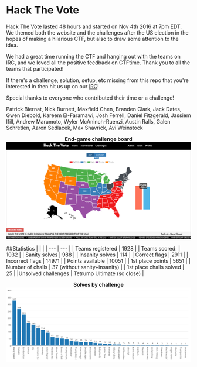 Hack The Vote
===

Hack The Vote lasted 48 hours and started on Nov 4th 2016 at 7pm EDT. We themed both the website and the challenges after the US election in the hopes of making a hilarious CTF, but also to draw some attention to the idea.

We had a great time running the CTF and hanging out with the teams on IRC, and we loved all the positive feedback on CTFtime. Thank you to all the teams that participated!

If there's a challenge, solution, setup, etc missing from this repo that you're interested in then hit us up on our [IRC](https://rpis.ec/irc)!

Special thanks to everyone who contributed their time or a challenge!

Patrick Biernat, Nick Burnett, Maxfield Chen, Branden Clark, Jack Dates, Gwen Diebold, Kareem El-Faramawi, Josh Ferrell, Daniel Fitzgerald, Jassiem Ifill, Andrew Marumoto, Wyler McAninch-Ruenzi, Austin Ralls, Galen Schretlen, Aaron Sedlacek, Max Shavrick, Avi Weinstock

<p align="center">
<b>End-game challenge board</b>
<br>
<img src="/board.png" alt="Challenge board"/>
</p>

##Statistics
|  |  |
| --- | --- |
| Teams registered | 1928 |
| Teams scored: | 1032 |
| Sanity solves | 988 |
| Insanity solves | 114 |
| Correct flags | 2911 |
| Incorrect flags | 14971 |
| Points available | 10051 |
| 1st place points | 5651 |
| Number of challs | 37 (without sanity+insanity) |
| 1st place challs solved | 25 |
|Unsolved challenges | Tetrump Ultimate (so close) |

<p align="center">
<b>Solves by challenge</b>
<br>
<img src="/solves.png" alt="Solves by challenge"/>
</p>
